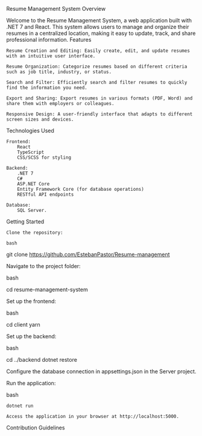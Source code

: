 Resume Management System
Overview

Welcome to the Resume Management System, a web application built with .NET 7 and React. This system allows users to manage and organize their resumes in a centralized location, making it easy to update, track, and share professional information.
Features

  
    Resume Creation and Editing: Easily create, edit, and update resumes with an intuitive user interface.

    Resume Organization: Categorize resumes based on different criteria such as job title, industry, or status.

    Search and Filter: Efficiently search and filter resumes to quickly find the information you need.

    Export and Sharing: Export resumes in various formats (PDF, Word) and share them with employers or colleagues.

    Responsive Design: A user-friendly interface that adapts to different screen sizes and devices.

Technologies Used

    Frontend:
        React
        TypeScript
        CSS/SCSS for styling

    Backend:
        .NET 7
        C#
        ASP.NET Core
        Entity Framework Core (for database operations)
        RESTful API endpoints

    Database:
        SQL Server.

Getting Started

    Clone the repository:

    bash

git clone https://github.com/EstebanPastor/Resume-management

Navigate to the project folder:

bash

cd resume-management-system

Set up the frontend:

bash

cd client
yarn

Set up the backend:

bash

cd ../backend
dotnet restore

Configure the database connection in appsettings.json in the Server project.

Run the application:

bash

    dotnet run

    Access the application in your browser at http://localhost:5000.

Contribution Guidelines

